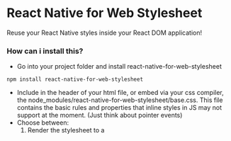 React Native for Web Stylesheet
=======
Reuse your React Native styles inside your React DOM application!

### How can i install this?
- Go into your project folder and install react-native-for-web-stylesheet
```
npm install react-native-for-web-stylesheet
```
- Include in the header of your html file, or embed via your css compiler, the node_modules/react-native-for-web-stylesheet/base.css. This file contains the basic rules and properties that inline styles in JS may not support at the moment. (Just think about pointer events)
- Choose between:
	1. Render the stylesheet to a <style> tag using ```renderToStyleNode```.
	2. Setup the babel and webpack plugins to export a separate CSS stylesheet file that can be cached by the client.

### Building the library
Move into the package folder and run in your terminal:
```
npm run build
```

### WARNING!
This package is in beta version! API may be changed during lifecycle!

### Design goals
 - Expose a compatible API with the React Native one, so you can reuse the StyleSheets over the web
 - Provide a StyleSheet with event subscription, so we can subscribe to StyleSheet updates and re-render the stylesheet
 - Provide multiple render ways, renderToString on server and renderToStyleTag on the client

 - Allows dump and load of the internal storage, allowing to dump CSS to a separate stylesheet file, enabling CSS caching

 - Automatically translates React Native style properties in CSS properties
 - Expose a pluggable way to register methods that translates (classNameId, propertyName, value) => CSSRuleString
 
 - Is framework independent, exposing a function that given an array of styles and optional additional styles and classNameIds, returns the className and the style in a DOM fashion 